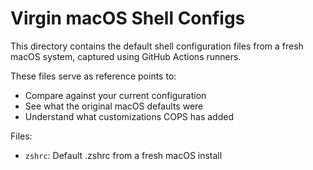 # Virgin macOS Shell Configs

This directory contains the default shell configuration files from a fresh macOS system, captured using GitHub Actions runners.

These files serve as reference points to:

- Compare against your current configuration
- See what the original macOS defaults were
- Understand what customizations COPS has added

Files:

- `zshrc`: Default .zshrc from a fresh macOS install
